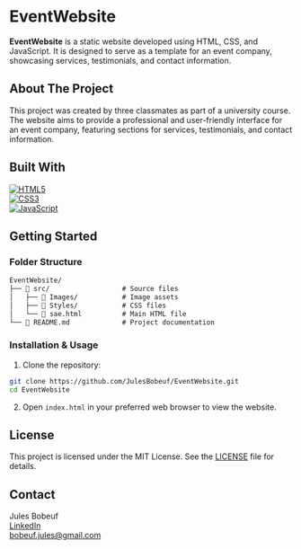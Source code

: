 # EventWebsite

**EventWebsite** is a static website developed using HTML, CSS, and JavaScript. It is designed to serve as a template for an event company, showcasing services, testimonials, and contact information.

## About The Project

This project was created by three classmates as part of a university course. The website aims to provide a professional and user-friendly interface for an event company, featuring sections for services, testimonials, and contact information.

## Built With

[![HTML5](https://img.shields.io/badge/HTML5-E34F26?style=for-the-badge&logo=html5&logoColor=white)](https://developer.mozilla.org/en-US/docs/Web/HTML)  
[![CSS3](https://img.shields.io/badge/CSS3-1572B6?style=for-the-badge&logo=css3&logoColor=white)](https://developer.mozilla.org/en-US/docs/Web/CSS)  
[![JavaScript](https://img.shields.io/badge/JavaScript-F7DF1E?style=for-the-badge&logo=javascript&logoColor=black)](https://developer.mozilla.org/en-US/docs/Web/JavaScript)

## Getting Started

### Folder Structure

```markdown
EventWebsite/
├── 📁 src/                  # Source files
│   ├── 📁 Images/           # Image assets
│   ├── 📁 Styles/           # CSS files
│   └── 📄 sae.html          # Main HTML file
└── 📄 README.md             # Project documentation
```

### Installation & Usage

1. Clone the repository:

```sh
git clone https://github.com/JulesBobeuf/EventWebsite.git
cd EventWebsite
```

2. Open `index.html` in your preferred web browser to view the website.

## License

This project is licensed under the MIT License. See the [LICENSE](LICENSE) file for details.

## Contact

Jules Bobeuf  
[LinkedIn](https://www.linkedin.com/in/bobeuf-jules/)  
bobeuf.jules@gmail.com
